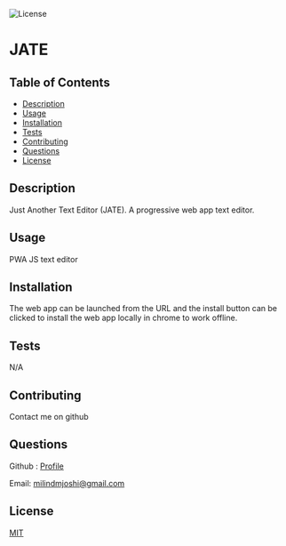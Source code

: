 
![License](https://img.shields.io/badge/License-MIT-yellow.svg?style=for-the-badge)
# JATE

## Table of Contents
* [Description](#description)
* [Usage](#usage)
* [Installation](#installation)
* [Tests](#tests)
* [Contributing](#contributing)
* [Questions](#questions)
* [License](#license)

## Description
Just Another Text Editor (JATE). A progressive web app text editor. 

## Usage
PWA JS text editor

## Installation
The web app can be launched from the URL and the install button can be clicked to install the web app locally in chrome  to work offline. 

## Tests
N/A

## Contributing
Contact me on github

## Questions
Github : [Profile](https://github.com/milindmjoshi)

Email: [milindmjoshi@gmail.com](mailto:milindmjoshi@gmail.com)
 
## License
[MIT](https://opensource.org/licenses/MIT)
    
